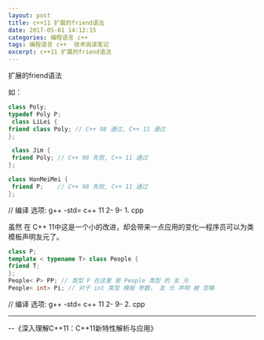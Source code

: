 ```yaml
---
layout: post
title: c++11 扩展的friend语法
date: 2017-05-01 14:12:15
categories: 编程语言 c++ 
tags: 编程语言 c++  技术阅读笔记
excerpt: c++11 扩展的friend语法
---
```


扩展的friend语法

如：

```c++
class Poly; 
typedef Poly P;
 class LiLei { 
friend class Poly; // C++ 98 通过, C++ 11 通过 
};

 class Jim {
 friend Poly; // C++ 98 失败, C++ 11 通过 
}; 

class HanMeiMei {
 friend P;    // C++ 98 失败, C++ 11 通过 
};
```

// 编译 选项: g++ -std= c++ 11 2- 9- 1. cpp

虽然 在 C++ 11中这是一个小的改进，却会带来一点应用的变化—程序员可以为类模板声明友元了。

```c++
class P; 
template < typename T> class People { 
friend T; 
}; 
People< P> PP; // 类型 P 在这里 是 People 类型 的 友 元 
People< int> Pi; // 对于 int 类型 模板 参数， 友 元 声明 被 忽略 

```

// 编译 选项: g++ -std= c++ 11 2- 9- 2. cpp

---
\--《深入理解C++11：C++11新特性解析与应用》
